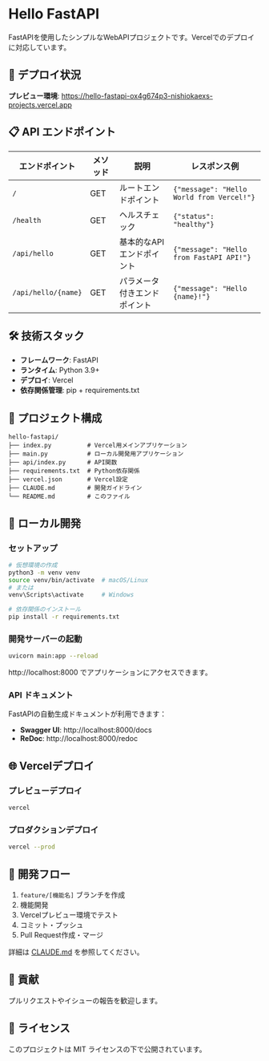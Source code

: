 # Hello FastAPI

FastAPIを使用したシンプルなWebAPIプロジェクトです。Vercelでのデプロイに対応しています。

## 🚀 デプロイ状況

**プレビュー環境**: https://hello-fastapi-ox4g674p3-nishiokaexs-projects.vercel.app

## 📋 API エンドポイント

| エンドポイント | メソッド | 説明 | レスポンス例 |
|---|---|---|---|
| `/` | GET | ルートエンドポイント | `{"message": "Hello World from Vercel!"}` |
| `/health` | GET | ヘルスチェック | `{"status": "healthy"}` |
| `/api/hello` | GET | 基本的なAPIエンドポイント | `{"message": "Hello from FastAPI API!"}` |
| `/api/hello/{name}` | GET | パラメータ付きエンドポイント | `{"message": "Hello {name}!"}` |

## 🛠️ 技術スタック

- **フレームワーク**: FastAPI
- **ランタイム**: Python 3.9+
- **デプロイ**: Vercel
- **依存関係管理**: pip + requirements.txt

## 📁 プロジェクト構成

```
hello-fastapi/
├── index.py          # Vercel用メインアプリケーション
├── main.py           # ローカル開発用アプリケーション  
├── api/index.py      # API関数
├── requirements.txt  # Python依存関係
├── vercel.json       # Vercel設定
├── CLAUDE.md         # 開発ガイドライン
└── README.md         # このファイル
```

## 🚀 ローカル開発

### セットアップ

```bash
# 仮想環境の作成
python3 -m venv venv
source venv/bin/activate  # macOS/Linux
# または
venv\Scripts\activate     # Windows

# 依存関係のインストール
pip install -r requirements.txt
```

### 開発サーバーの起動

```bash
uvicorn main:app --reload
```

http://localhost:8000 でアプリケーションにアクセスできます。

### API ドキュメント

FastAPIの自動生成ドキュメントが利用できます：
- **Swagger UI**: http://localhost:8000/docs
- **ReDoc**: http://localhost:8000/redoc

## 🌐 Vercelデプロイ

### プレビューデプロイ

```bash
vercel
```

### プロダクションデプロイ

```bash
vercel --prod
```

## 📝 開発フロー

1. `feature/[機能名]` ブランチを作成
2. 機能開発
3. Vercelプレビュー環境でテスト
4. コミット・プッシュ
5. Pull Request作成・マージ

詳細は [CLAUDE.md](./CLAUDE.md) を参照してください。

## 🤝 貢献

プルリクエストやイシューの報告を歓迎します。

## 📄 ライセンス

このプロジェクトは MIT ライセンスの下で公開されています。
